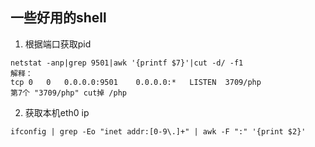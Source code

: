 ## 一些好用的shell

1. 根据端口获取pid
```
netstat -anp|grep 9501|awk '{printf $7}'|cut -d/ -f1
解释：
tcp 0   0   0.0.0.0:9501    0.0.0.0:*   LISTEN  3709/php
第7个 "3709/php" cut掉 /php
```
2. 获取本机eth0 ip
```
ifconfig | grep -Eo "inet addr:[0-9\.]+" | awk -F ":" '{print $2}'
```
